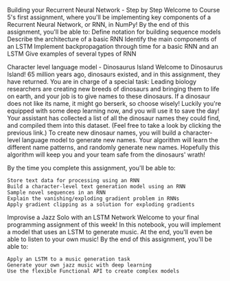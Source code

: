 Building your Recurrent Neural Network - Step by Step
  Welcome to Course 5's first assignment, where you'll be implementing key components of a Recurrent Neural Network, or RNN, in NumPy!
  By the end of this assignment, you'll be able to:
     Define notation for building sequence models
     Describe the architecture of a basic RNN
     Identify the main components of an LSTM
     Implement backpropagation through time for a basic RNN and an LSTM
     Give examples of several types of RNN

Character level language model - Dinosaurus Island
  Welcome to Dinosaurus Island! 65 million years ago, dinosaurs existed, and in this assignment, they have returned.
  You are in charge of a special task: Leading biology researchers are creating new breeds of dinosaurs and bringing them to life on earth, and your job is to give names   to these dinosaurs. If a dinosaur does not like its name, it might go berserk, so choose wisely!
  Luckily you're equipped with some deep learning now, and you will use it to save the day! Your assistant has collected a list of all the dinosaur names they could       find, and compiled them into this dataset. (Feel free to take a look by clicking the previous link.) To create new dinosaur names, you will build a character-level       language model to generate new names. Your algorithm will learn the different name patterns, and randomly generate new names. Hopefully this algorithm will keep you     and your team safe from the dinosaurs' wrath!

  By the time you complete this assignment, you'll be able to:

    Store text data for processing using an RNN
    Build a character-level text generation model using an RNN
    Sample novel sequences in an RNN
    Explain the vanishing/exploding gradient problem in RNNs
    Apply gradient clipping as a solution for exploding gradients

Improvise a Jazz Solo with an LSTM Network
  Welcome to your final programming assignment of this week! In this notebook, you will implement a model that uses an LSTM to generate music. At the end, you'll even be   able to listen to your own music!
  By the end of this assignment, you'll be able to:

    Apply an LSTM to a music generation task
    Generate your own jazz music with deep learning
    Use the flexible Functional API to create complex models
